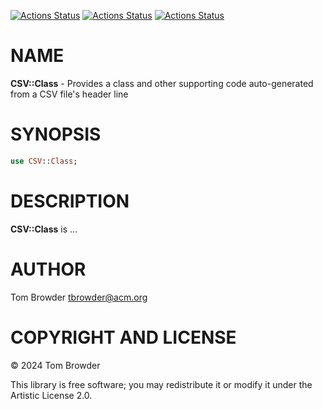 [![Actions Status](https://github.com/tbrowder/CSV-Class/actions/workflows/linux.yml/badge.svg)](https://github.com/tbrowder/CSV-Class/actions) [![Actions Status](https://github.com/tbrowder/CSV-Class/actions/workflows/macos.yml/badge.svg)](https://github.com/tbrowder/CSV-Class/actions) [![Actions Status](https://github.com/tbrowder/CSV-Class/actions/workflows/windows.yml/badge.svg)](https://github.com/tbrowder/CSV-Class/actions)

NAME
====

**CSV::Class** - Provides a class and other supporting code auto-generated from a CSV file's header line

SYNOPSIS
========

```raku
use CSV::Class;
```

DESCRIPTION
===========

**CSV::Class** is ...

AUTHOR
======

Tom Browder <tbrowder@acm.org>

COPYRIGHT AND LICENSE
=====================

© 2024 Tom Browder

This library is free software; you may redistribute it or modify it under the Artistic License 2.0.

